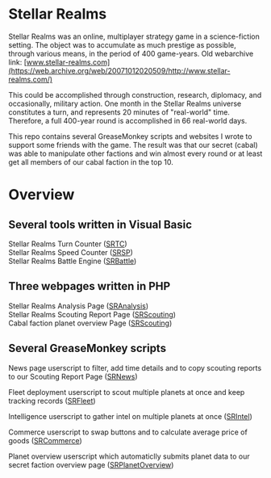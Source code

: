 # Stellar Realms


Stellar Realms was an online, multiplayer strategy game in a science-fiction setting. The object was to accumulate as much prestige as possible, through various means, in the period of 400 game-years. Old webarchive link: [www.stellar-realms.com](https://web.archive.org/web/20071012020509/http://www.stellar-realms.com/)

This could be accomplished through construction, research, diplomacy, and occasionally, military action. One month in the Stellar Realms universe constitutes a turn, and represents 20 minutes of "real-world" time. Therefore, a full 400-year round is accomplished in 66 real-world days.

This repo contains several GreaseMonkey scripts and websites I wrote to support some friends with the game. The result was that our secret (cabal) was able to manipulate other factions and win almost every round or at least get all members of our cabal faction in the top 10.

# Overview

## Several tools written in Visual Basic

Stellar Realms Turn Counter ([SRTC](https://github.com/nagten/StellarRealms/tree/master/DEV/VB/))<br>
Stellar Realms Speed Counter ([SRSP](https://github.com/nagten/StellarRealms/tree/master/DEV/VB/))<br>
Stellar Realms Battle Engine ([SRBattle](https://github.com/nagten/StellarRealms/tree/master/DEV/VB/))

## Three webpages written in PHP

Stellar Realms Analysis Page ([SRAnalysis](https://github.com/nagten/StellarRealms/tree/master/DEV/PHP))<br>
Stellar Realms Scouting Report Page ([SRScouting](https://github.com/nagten/StellarRealms/tree/master/DEV/PHP))<br>
Cabal faction planet overview Page ([SRScouting](https://github.com/nagten/StellarRealms/tree/master/DEV/PHP))

## Several GreaseMonkey scripts

News page userscript to filter, add time details and to copy scouting reports to our Scouting Report Page ([SRNews](https://github.com/nagten/StellarRealms/tree/master/DEV/GMScripts/SR))<br>

Fleet deployment userscript to scout multiple planets at once and keep tracking records ([SRFleet](https://github.com/nagten/StellarRealms/tree/master/DEV/GMScripts/SR))<br>

Intelligence userscript to gather intel on multiple planets at once ([SRIntel](https://github.com/nagten/StellarRealms/tree/master/DEV/GMScripts/SR))<br>

Commerce userscript to swap buttons and to calculate average price of goods ([SRCommerce](https://github.com/nagten/StellarRealms/tree/master/DEV/GMScripts/SR))<br>

Planet overview userscript which automaticlly submits planet data to our secret faction overview page ([SRPlanetOverview](https://github.com/nagten/StellarRealms/tree/master/DEV/GMScripts/SR))<br>
